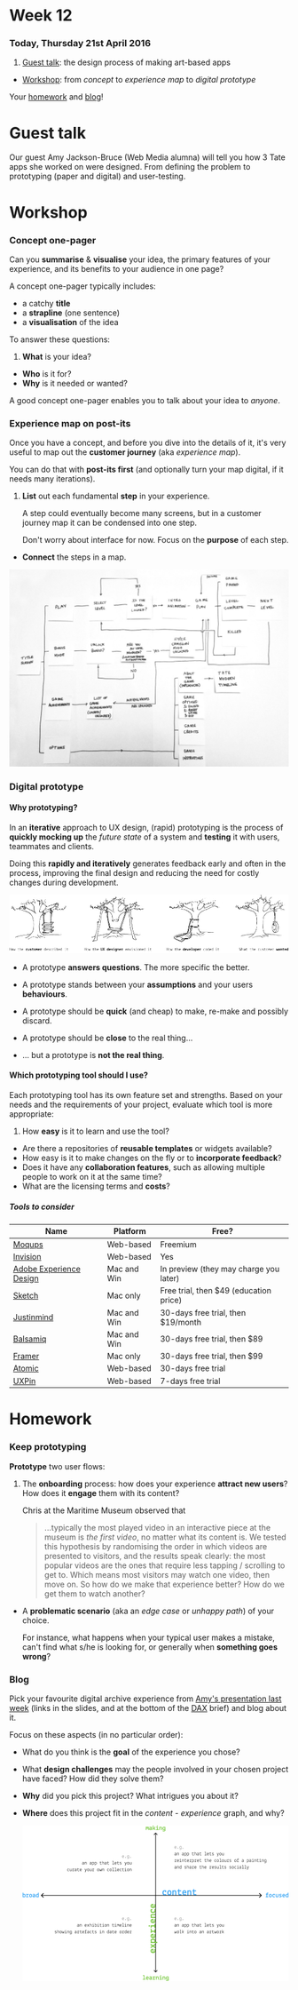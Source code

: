 # Week 12

### Today, Thursday 21st April 2016

1. [Guest talk](#guest-talk): the design process of making art-based apps 
* [Workshop](#workshop): from *concept* to *experience map* to *digital prototype*

Your [homework](#homework) and [blog](#blog)!


# Guest talk

Our guest Amy Jackson-Bruce (Web Media alumna) will tell you how 3 Tate apps she worked on were designed. From defining the problem to prototyping (paper and digital) and user-testing.

<!--You can download her slides [here](assets/amy-jackson-bruce-presentation.pdf).-->


# Workshop

### Concept one-pager

Can you **summarise** & **visualise** your idea, the primary features of your experience, and its benefits to your audience in one page?

A concept one-pager typically includes:

* a catchy **title**
* a **strapline** (one sentence)
* a **visualisation** of the idea

To answer these questions:

1. **What** is your idea?
* **Who** is it for?
* **Why** is it needed or wanted?

A good concept one-pager enables you to talk about your idea to *anyone*.

<!--![](assets/one-pagers.jpg)-->

### Experience map on post-its

Once you have a concept, and before you dive into the details of it, it's very useful to map out the **customer journey** (aka *experience map*).

You can do that with **post-its first** (and optionally turn your map digital, if it needs many iterations). 

1. **List** out each fundamental **step** in your experience.   
  
	A step could eventually become many screens, but in a customer journey map it can be condensed into one step.  
  
	Don't worry about interface for now. Focus on the **purpose** of each step.
* **Connect** the steps in a map.

![](assets/experience-map.jpg)

### Digital prototype 

#### Why prototyping?

In an **iterative** approach to UX design, (rapid) prototyping is the process of **quickly mocking up** the *future state* of a system and **testing** it with users, teammates and clients. 

Doing this **rapidly and iteratively** generates feedback early and often in the process, improving the final design and reducing the need for costly changes during development.

![](assets/tree-swings.jpg)

* A prototype **answers questions**. The more specific the better.

* A prototype stands between your **assumptions** and your users **behaviours**.

* A prototype should be **quick** (and cheap) to make, re-make and possibly discard.

* A prototype should be **close** to the real thing...

* ... but a prototype is **not the real thing**.

#### Which prototyping tool should I use?

Each prototyping tool has its own feature set and strengths. Based on your needs and the requirements of your project, evaluate which tool is more appropriate:

1. How **easy** is it to learn and use the tool?
* Are there a repositories of **reusable templates** or widgets available?
* How easy is it to make changes on the fly or to **incorporate feedback**?
* Does it have any **collaboration features**, such as allowing multiple people to work on it at the same time?
* What are the licensing terms and **costs**?

##### Tools to consider

Name | Platform | Free?
---- | -------- | -----
[Moqups](https://moqups.com) | Web-based | Freemium
[Invision](http://www.invisionapp.com/) | Web-based | Yes
[Adobe Experience Design](http://www.adobe.com/uk/products/experience-design.html) | Mac and Win | In preview (they may charge you later)
[Sketch](http://www.bohemiancoding.com/sketch/) | Mac only | Free trial, then $49 (education price)
[Justinmind](http://www.justinmind.com) | Mac and Win | 30-days free trial, then $19/month 
[Balsamiq](https://balsamiq.com/products/mockups) | Mac and Win | 30-days free trial, then $89 
[Framer](http://framerjs.com) | Mac only | 30-days free trial, then $99 
[Atomic](https://atomic.io) | Web-based | 30-days free trial
[UXPin](https://www.uxpin.com) | Web-based | 7-days free trial
	
<!-- [Macaw](http://macaw.co/) | Mac and Win | Yes -->	
	
# Homework

### Keep prototyping

**Prototype** two user flows:

1. The **onboarding** process: how does your experience **attract new users**? How does it **engage** them with its content? 
	
	Chris at the Maritime Museum observed that 
	
	> ...typically the most played video in an interactive piece at the museum is *the first video*, no matter what its content is. We tested this hypothesis by randomising the order in which videos are presented to visitors, and the results speak clearly: the most popular videos are the ones that require less tapping / scrolling to get to. Which means most visitors may watch one video, then move on. So how do we make that experience better? How do we get them to watch another?
	
* A **problematic scenario** (aka an *edge case* or *unhappy path*) of your choice. 

	For instance, what happens when your typical user makes a mistake, can't find what s/he is looking for, or generally when **something goes wrong**?

### Blog	

Pick your favourite digital archive experience from [Amy's presentation last week](assets/amy-jackson-bruce-presentation.pdf) (links in the slides, and at the bottom of the [DAX](../../projects/dax) brief) and blog about it.

Focus on these aspects (in no particular order):

* What do you think is the **goal** of the experience you chose?
* What **design challenges** may the people involved in your chosen project have faced? How did they solve them?
* **Why** did you pick this project? What intrigues you about it?
* **Where** does this project fit in the *content - experience* graph, and why?

	![](../../projects/dax/assets/experience-content-graph.png)





